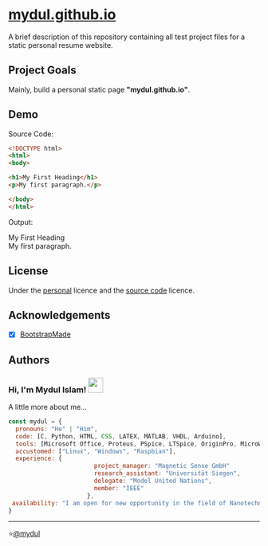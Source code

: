 
# [mydul.github.io](https://mydul.github.io/)

A brief description of this repository containing all test project files for a static personal resume website.


## Project Goals

Mainly, build a personal static page **"mydul.github.io"**.


## Demo

Source Code:

```html
<!DOCTYPE html>
<html>
<body>

<h1>My First Heading</h1>
<p>My first paragraph.</p>

</body>
</html>
```

Output:

My First Heading<br>
My first paragraph.


## License

Under the [personal](https://github.com/mydul) licence and the [source code](https://bootstrapmade.com/license/) licence.


## Acknowledgements

- [x]  [BootstrapMade](https://bootstrapmade.com/)


## Authors

### Hi, I'm Mydul Islam! <img src="https://media.giphy.com/media/fYSnHlufseco8Fh93Z/giphy.gif" width="30">

A little more about me...

```javascript
const mydul = {
  pronouns: "He" | "Him",
  code: [C, Python, HTML, CSS, LATEX, MATLAB, VHDL, Arduino],
  tools: [Microsoft Office, Proteus, PSpice, LTSpice, OriginPro, MicroWind, COMSOL, Cadence],
  accustomed: ["Linux", "Windows", "Raspbian"],
  experience: {
                        project_manager: "Magnetic Sense GmbH"
                        research_assistant: "Universität Siegen",
                        delegate: "Model United Nations",
                        member: "IEEE"
                      },
 availability: "I am open for new opportunity in the field of Nanotechnology, and Materials Science"
}
```
---
⭐️[@mydul](https://github.com/mydul)
